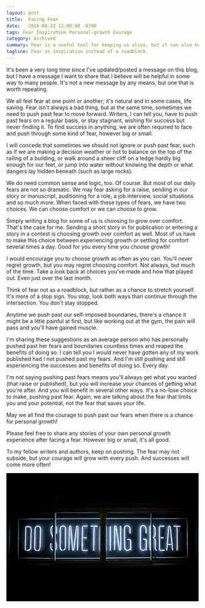 ```yaml
---
layout: post
title:  Facing Fear
date:   2018-08-23 12:00:00 -0700
tags: Fear Inspiration Personal-growth Courage
category: Archived
summary: Fear is a useful tool for keeping us alive, but it can also hold us back. Push boundries and take chances that cause you to step out of your comfort zone.
tagline: Fear as inspiration instead of a roadblock.
---
```


It's been a very long time since I've updated/posted a message on this blog, but I have a message I want to share that I believe will be helpful in some way to many people. It's not a new message by any means, but one that is worth repeating.

We all feel fear at one point or another; it's natural and in some cases, life saving. Fear isn't always a bad thing, but at the same time, sometimes we need to push past fear to move forward. Writers, I can tell you, have to push past fears on a regular basis, or stay stagnant, wishing for success but never finding it. To find success in anything, we are often required to face and push through some kind of fear, however big or small.

I will concede that sometimes we should not ignore or push past fear, such as if we are making a decision weather or not to balance on the top of the railing of a building, or walk around a sheer cliff on a ledge hardly big enough for our feet, or jump into water without knowing the depth or what dangers lay hidden beneath (such as large rocks).

We do need common sense and logic, too. Of course. But most of our daily fears are not so dramatic. We may fear asking for a raise, sending in our story or manuscript, auditioning for a role, a job interview, social situations and so much more. When faced with these types of fears, we have two choices. We can choose comfort or we can choose to grow.

Simply writing a blog for some of us is choosing to grow over comfort. That's the case for me. Sending a short story in for publication or entering a story in a contest is choosing growth over comfort as well. Most of us have to make this choice between experiencing growth or settling for comfort several times a day. Good for you every time you choose growth!

I would encourage you to choose growth as often as you can. You'll never regret growth, but you may regret choosing comfort. Not always, but much of the time. Take a look back at choices you've made and how that played out. Even just over the last month.

Think of fear not as a roadblock, but rather as a chance to stretch yourself. It's more of a stop sign. You stop, look both ways than continue through the intersection. You don't stay stopped.

Anytime we push past our self-imposed boundaries, there's a chance it might be a little painful at first, but like working out at the gym, the pain will pass and you'll have gained muscle.

I'm sharing these suggestions as an average person who has personally pushed past her fears and boundaries countless times and reaped the benefits of doing so. I can tell you I would never have gotten any of my work published had I not pushed past my fears. And I'm still pushing and still experiencing the successes and benefits of doing so. Every day.

I'm not saying pushing past fears means you'll always get what you wanted (that raise or published), but you will increase your chances of getting what you're after. And you will benefit in several other ways. It's a no-lose choice to make, pushing past fear. Again, we are talking about the fear that limits you and your potential, not the fear that saves your life.

May we all find the courage to push past our fears when there is a chance for personal growth!

Please feel free to share any stories of your own personal growth experience after facing a fear. However big or small, it's all good.

To my fellow writers and authors, keep on pushing. The fear may not subside, but your courage will grow with every push. And successes will come more often!

![The words do something great as a neon sign](/assets/images/do-something-great.jpg)